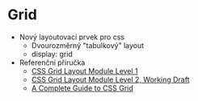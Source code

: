 ﻿# Grid

 * Nový layoutovací prvek pro css
	* Dvourozměrný "tabulkový" layout
	* display: grid
 * Referenční příručka
	* <a target="_blank" href="https://www.w3.org/TR/css-grid-1/">CSS Grid Layout Module Level 1</a>
	* <a target="_blank" href="https://www.w3.org/TR/css-grid-2/">CSS Grid Layout Module Level 2, Working Draft</a>
	* <a target="_blank" href="https://css-tricks.com/snippets/css/complete-guide-grid/">A Complete Guide to CSS Grid</a>
